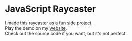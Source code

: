 # JavaScript Raycaster

I made this raycaster as a fun side project.<br>
Play the demo on my [website](https://timebenter.github.io/js-raycaster).<br>
Check out the source code if you want, but it's not perfect.